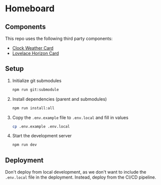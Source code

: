 # Homeboard

## Components

This repo uses the following third party components:

- [Clock Weather Card](https://github.com/pkissling/clock-weather-card)
- [Lovelace Horizon Card](https://github.com/rejuvenate/lovelace-horizon-card)

## Setup

1. Initialize git submodules
   ```bash
   npm run git:submodule
   ```
2. Install dependencies (parent and submodules)
   ```bash
   npm run install:all
   ```
3. Copy the `.env.example` file to `.env.local` and fill in values
   ```bash
   cp .env.example .env.local
   ```
4. Start the development server
   ```bash
   npm run dev
   ```

## Deployment

Don't deploy from local development, as we don't want to include the `.env.local` file in the deployment. Instead, deploy from the CI/CD pipeline.
